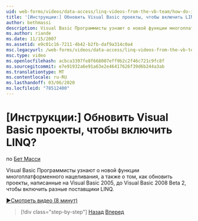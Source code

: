 ```yaml
---
uid: web-forms/videos/data-access/linq-videos-from-the-vb-team/how-do-i-upgrade-visual-basic-projects-to-enable-linq
title: '[Инструкции:] Обновить Visual Basic проекты, чтобы включить LINQ? | Документы Майкрософт'
author: bethmassi
description: Visual Basic Программисты узнают о новой функции многоплатформенного нацеливания и обновлении проектов, написанных на Visual Basic 2005, до Visual Basic 2008 Beta...
ms.author: riande
ms.date: 11/15/2007
ms.assetid: e9c01c16-7211-4b42-b2fb-daf9a314c0a4
msc.legacyurl: /web-forms/videos/data-access/linq-videos-from-the-vb-team/how-do-i-upgrade-visual-basic-projects-to-enable-linq
msc.type: video
ms.openlocfilehash: acbca3397fe8f668007eff9b2c2f46c721c9fc8f
ms.sourcegitcommit: e7e91932a6e91a63e2e46417626f39d6b244a3ab
ms.translationtype: MT
ms.contentlocale: ru-RU
ms.lasthandoff: 03/06/2020
ms.locfileid: "78512400"
---
```

# <a name="how-do-i-upgrade-visual-basic-projects-to-enable-linq"></a>[Инструкции:] Обновить Visual Basic проекты, чтобы включить LINQ?

по [Бет Масси](https://github.com/bethmassi)

Visual Basic Программисты узнают о новой функции многоплатформенного нацеливания, а также о том, как обновить проекты, написанные на Visual Basic 2005, до Visual Basic 2008 Beta 2, чтобы включить разные поставщики LINQ.

[&#9654;Смотреть видео (8 минут)](https://channel9.msdn.com/Blogs/ASP-NET-Site-Videos/how-do-i-upgrade-visual-basic-projects-to-enable-linq)

> [!div class="step-by-step"]
> [Назад](how-do-i-perform-group-and-aggregate-queries.md)
> [Вперед](how-do-i-get-started-with-linq-to-xml.md)
